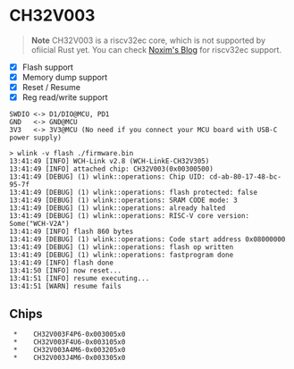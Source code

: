 # CH32V003

> **Note**
> CH32V003 is a riscv32ec core, which is not supported by ofiicial Rust yet.
> You can check [Noxim's Blog](https://noxim.xyz/blog/rust-ch32v003/introduction/) for riscv32ec support.

- [x] Flash support
- [x] Memory dump support
- [x] Reset / Resume
- [x] Reg read/write support

```text
SWDIO <-> D1/DIO@MCU, PD1
GND   <-> GND@MCU
3V3   <-> 3V3@MCU (No need if you connect your MCU board with USB-C power supply)
```

```console
> wlink -v flash ./firmware.bin
13:41:49 [INFO] WCH-Link v2.8 (WCH-LinkE-CH32V305)
13:41:49 [INFO] attached chip: CH32V003(0x00300500)
13:41:49 [DEBUG] (1) wlink::operations: Chip UID: cd-ab-80-17-48-bc-95-7f
13:41:49 [DEBUG] (1) wlink::operations: flash protected: false
13:41:49 [DEBUG] (1) wlink::operations: SRAM CODE mode: 3
13:41:49 [DEBUG] (1) wlink::operations: already halted
13:41:49 [DEBUG] (1) wlink::operations: RISC-V core version: Some("WCH-V2A")
13:41:49 [INFO] flash 860 bytes
13:41:49 [DEBUG] (1) wlink::operations: Code start address 0x08000000
13:41:49 [DEBUG] (1) wlink::operations: flash op written
13:41:49 [DEBUG] (1) wlink::operations: fastprogram done
13:41:49 [INFO] flash done
13:41:50 [INFO] now reset...
13:41:51 [INFO] resume executing...
13:41:51 [WARN] resume fails
```

## Chips

```
 *    CH32V003F4P6-0x003005x0
 *    CH32V003F4U6-0x003105x0
 *    CH32V003A4M6-0x003205x0
 *    CH32V003J4M6-0x003305x0
```
